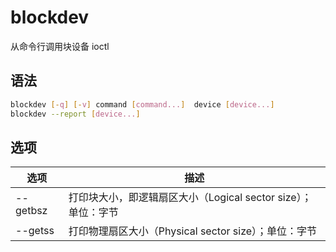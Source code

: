 # blockdev

从命令行调用块设备 ioctl

## 语法

```sh
blockdev [-q] [-v] command [command...]  device [device...]
blockdev --report [device...]
```

## 选项

| 选项     | 描述                                                          |
| -------- | ------------------------------------------------------------- |
| --getbsz | 打印块大小，即逻辑扇区大小（Logical sector size）；单位：字节 |
| --getss  | 打印物理扇区大小（Physical sector size）；单位：字节          |